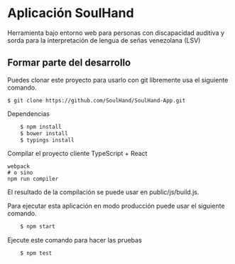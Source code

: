 Aplicación SoulHand
=============================

Herramienta bajo entorno web para personas con discapacidad auditiva y sorda para la interpretación de lengua de señas venezolana (LSV)

## Formar parte del desarrollo
	
Puedes clonar este proyecto para usarlo con git libremente usa el siguiente comando.

	$ git clone https://github.com/SoulHand/SoulHand-App.git

Dependencias
```bash
	$ npm install
	$ bower install
	$ typings install
```

Compilar el proyecto cliente TypeScript + React

	webpack
	# o sino
	npm run compiler

El resultado de la compilación se puede usar en public/js/build.js. 

Para ejecutar esta aplicación en modo producción puede usar el siguiente comando. 
```bash
	$ npm start
```	

Ejecute este comando para hacer las pruebas
```bash
	$ npm test
```

